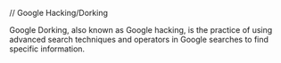 // Google Hacking/Dorking

Google Dorking, also known as Google hacking, is the practice of using advanced search techniques and operators in Google searches to find specific information.
